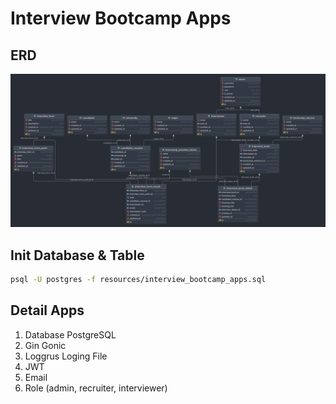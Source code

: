 # Interview Bootcamp Apps

## ERD
![ERD](resources/INTERVIEW_BOOTCAMP_APPS_ERD.png)

## Init Database & Table

```bash
psql -U postgres -f resources/interview_bootcamp_apps.sql
```
## Detail Apps
1. Database PostgreSQL
2. Gin Gonic
3. Loggrus Loging File 
4. JWT
5. Email
6. Role (admin, recruiter, interviewer)